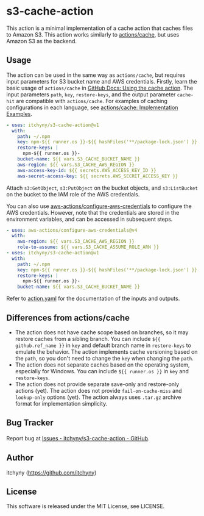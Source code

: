 # s3-cache-action
This action is a minimal implementation of a cache action that caches files to Amazon S3.
This action works similarly to [actions/cache](https://github.com/actions/cache), but uses Amazon S3 as the backend.

## Usage
The action can be used in the same way as `actions/cache`, but requires input parameters for S3 bucket name and AWS credentials.
Firstly, learn the basic usage of `actions/cache` in [GitHub Docs: Using the cache action](https://docs.github.com/en/actions/using-workflows/caching-dependencies-to-speed-up-workflows#using-the-cache-action).
The input parameters `path`, `key`, `restore-keys`, and the output parameter `cache-hit` are compatible with `actions/cache`.
For examples of caching configurations in each language, see [actions/cache: Implementation Examples](https://github.com/actions/cache#implementation-examples).

```yaml
- uses: itchyny/s3-cache-action@v1
  with:
    path: ~/.npm
    key: npm-${{ runner.os }}-${{ hashFiles('**/package-lock.json') }}
    restore-keys: |
      npm-${{ runner.os }}-
    bucket-name: ${{ vars.S3_CACHE_BUCKET_NAME }}
    aws-region: ${{ vars.S3_CACHE_AWS_REGION }}
    aws-access-key-id: ${{ secrets.AWS_ACCESS_KEY_ID }}
    aws-secret-access-key: ${{ secrets.AWS_SECRET_ACCESS_KEY }}
```

Attach `s3:GetObject`, `s3:PutObject` on the bucket objects, and `s3:ListBucket` on the bucket to the IAM role of the AWS credentials.

You can also use [aws-actions/configure-aws-credentials](https://github.com/aws-actions/configure-aws-credentials) to configure the AWS credentials.
However, note that the credentials are stored in the environment variables, and can be accessed in subsequent steps.

```yaml
- uses: aws-actions/configure-aws-credentials@v4
  with:
    aws-region: ${{ vars.S3_CACHE_AWS_REGION }}
    role-to-assume: ${{ vars.S3_CACHE_ASSUME_ROLE_ARN }}
- uses: itchyny/s3-cache-action@v1
  with:
    path: ~/.npm
    key: npm-${{ runner.os }}-${{ hashFiles('**/package-lock.json') }}
    restore-keys: |
      npm-${{ runner.os }}-
    bucket-name: ${{ vars.S3_CACHE_BUCKET_NAME }}
```

Refer to [action.yaml](https://github.com/itchyny/s3-cache-action/blob/main/action.yaml) for the documentation of the inputs and outputs.

## Differences from actions/cache

- The action does not have cache scope based on branches, so it may restore caches from a sibling branch.
  You can include `${{ github.ref_name }}` in `key` and default branch name in `restore-keys` to emulate the behavior.
  The action implements cache versioning based on the `path`, so you don't need to change the `key` when changing the `path`.
- The action does not separate caches based on the operating system, especially for Windows.
  You can include `${{ runner.os }}` in `key` and `restore-keys`.
- The action does not provide separate save-only and restore-only actions (yet).
  The action does not provide `fail-on-cache-miss` and `lookup-only` options (yet).
  The action always uses `.tar.gz` archive format for implementation simplicity.

## Bug Tracker
Report bug at [Issues・itchyny/s3-cache-action - GitHub](https://github.com/itchyny/s3-cache-action/issues).

## Author
itchyny (<https://github.com/itchyny>)

## License
This software is released under the MIT License, see LICENSE.
